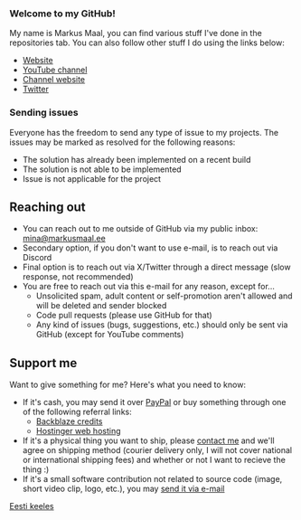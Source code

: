 ### Welcome to my GitHub!
My name is Markus Maal, you can find various stuff I've done in the repositories tab. You can also follow other stuff I do using the links below:

* [Website](https://markusmaal.ee)
* [YouTube channel](https://www.youtube.com/@MarkusTegelane)
* [Channel website](https://markustegelane.eu)
* [Twitter](https://www.twitter.com/@MarkusTegelane)

### Sending issues
Everyone has the freedom to send any type of issue to my projects. The issues may be marked as resolved for the following reasons:
* The solution has already been implemented on a recent build
* The solution is not able to be implemented
* Issue is not applicable for the project

## Reaching out
* You can reach out to me outside of GitHub via my public inbox: [mina@markusmaal.ee](mailto:mina@markusmaal.ee)
* Secondary option, if you don't want to use e-mail, is to reach out via Discord
* Final option is to reach out via X/Twitter through a direct message (slow response, not recommended)
* You are free to reach out via this e-mail for any reason, except for...
  * Unsolicited spam, adult content or self-promotion aren't allowed and will be deleted and sender blocked
  * Code pull requests (please use GitHub for that)
  * Any kind of issues (bugs, suggestions, etc.) should only be sent via GitHub (except for YouTube comments)

## Support me
Want to give something for me? Here's what you need to know:
* If it's cash, you may send it over [PayPal](paypal.me/mmaal2001) or buy something through one of the following referral links:
  * [Backblaze credits](https://secure.backblaze.com/r/03gglc)
  * [Hostinger web hosting](https://hostinger.ee?REFERRALCODE=1MARKUS68)
* If it's a physical thing you want to ship, please [contact me](mailto:mina@markusmaal.ee) and we'll agree on shipping method (courier delivery only, I will not cover national or international shipping fees) and whether or not I want to recieve the thing :)
* If it's a small software contribution not related to source code (image, short video clip, logo, etc.), you may [send it via e-mail](mailto:mina@markusmaal.ee)

[Eesti keeles](https://github.com/MarkusMaal/MarkusMaal/blob/main/README.et.md)
<!--
**MarkusMaal/MarkusMaal** is a ✨ _special_ ✨ repository because its `README.md` (this file) appears on your GitHub profile.

Here are some ideas to get you started:

- 🔭 I’m currently working on ...
- 🌱 I’m currently learning ...
- 👯 I’m looking to collaborate on ...
- 🤔 I’m looking for help with ...
- 💬 Ask me about ...
- 📫 How to reach me: ...
- 😄 Pronouns: ...
- ⚡ Fun fact: ...
-->
